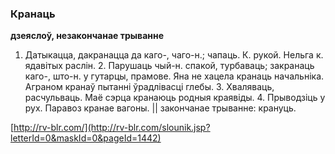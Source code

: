 ### Кранаць
**дзеяслоў, незакончанае трыванне**

1. Датыкацца, дакранацца да каго-, чаго-н.; чапаць. К. рукой. Нельга к. ядавітых раслін. 2. Парушаць чый-н. спакой, турбаваць; закранаць каго-, што-н. у гутарцы, прамове. Яна не хацела кранаць начальніка. Аграном кранаў пытанні ўрадлівасці глебы. 3. Хваляваць, расчульваць. Маё сэрца кранаюць родныя краявіды. 4. Прыводзіць у рух. Паравоз кранае вагоны. || закончанае трыванне: крануць.

<a rel="author">[http://rv-blr.com/](http://rv-blr.com/slounik.jsp?letterId=0&maskId=0&pageId=1442)</a>
